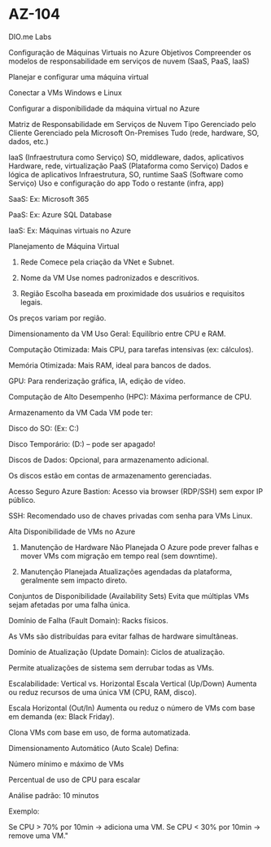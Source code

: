 # AZ-104
DIO.me Labs

Configuração de Máquinas Virtuais no Azure
Objetivos
Compreender os modelos de responsabilidade em serviços de nuvem (SaaS, PaaS, IaaS)

Planejar e configurar uma máquina virtual

Conectar a VMs Windows e Linux

Configurar a disponibilidade da máquina virtual no Azure

Matriz de Responsabilidade em Serviços de Nuvem
Tipo	Gerenciado pelo Cliente	Gerenciado pela Microsoft
On-Premises	Tudo (rede, hardware, SO, dados, etc.)

IaaS (Infraestrutura como Serviço)	SO, middleware, dados, aplicativos	Hardware, rede, virtualização
PaaS (Plataforma como Serviço)	Dados e lógica de aplicativos	Infraestrutura, SO, runtime
SaaS (Software como Serviço)	Uso e configuração do app	Todo o restante (infra, app)

SaaS: Ex: Microsoft 365

PaaS: Ex: Azure SQL Database

IaaS: Ex: Máquinas virtuais no Azure

Planejamento de Máquina Virtual
1. Rede
Comece pela criação da VNet e Subnet.

2. Nome da VM
Use nomes padronizados e descritivos.

3. Região
Escolha baseada em proximidade dos usuários e requisitos legais.

Os preços variam por região.

Dimensionamento da VM
Uso Geral: Equilíbrio entre CPU e RAM.

Computação Otimizada: Mais CPU, para tarefas intensivas (ex: cálculos).

Memória Otimizada: Mais RAM, ideal para bancos de dados.

GPU: Para renderização gráfica, IA, edição de vídeo.

Computação de Alto Desempenho (HPC): Máxima performance de CPU.

Armazenamento da VM
Cada VM pode ter:

Disco do SO: (Ex: C:\)

Disco Temporário: (D:\) – pode ser apagado!

Discos de Dados: Opcional, para armazenamento adicional.

Os discos estão em contas de armazenamento gerenciadas.

Acesso Seguro
Azure Bastion: Acesso via browser (RDP/SSH) sem expor IP público.

SSH: Recomendado uso de chaves privadas com senha para VMs Linux.

Alta Disponibilidade de VMs no Azure
1. Manutenção de Hardware Não Planejada
O Azure pode prever falhas e mover VMs com migração em tempo real (sem downtime).

2. Manutenção Planejada
Atualizações agendadas da plataforma, geralmente sem impacto direto.

Conjuntos de Disponibilidade (Availability Sets)
Evita que múltiplas VMs sejam afetadas por uma falha única.

Domínio de Falha (Fault Domain): Racks físicos.

As VMs são distribuídas para evitar falhas de hardware simultâneas.

Domínio de Atualização (Update Domain): Ciclos de atualização.

Permite atualizações de sistema sem derrubar todas as VMs.

Escalabilidade: Vertical vs. Horizontal
Escala Vertical (Up/Down)
Aumenta ou reduz recursos de uma única VM (CPU, RAM, disco).

Escala Horizontal (Out/In)
Aumenta ou reduz o número de VMs com base em demanda (ex: Black Friday).

Clona VMs com base em uso, de forma automatizada.

Dimensionamento Automático (Auto Scale)
Defina:

Número mínimo e máximo de VMs

Percentual de uso de CPU para escalar

Análise padrão: 10 minutos

Exemplo:

Se CPU > 70% por 10min → adiciona uma VM.
Se CPU < 30% por 10min → remove uma VM."



